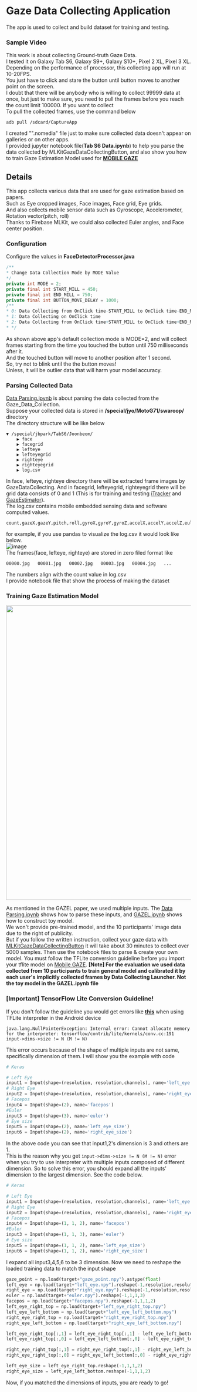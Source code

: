 # Gaze Data Collecting Application
The app is used to collect and build dataset for training and testing.

### Sample Video
This work is about collecting Ground-truth Gaze Data.<br>
I tested it on Galaxy Tab S6, Galaxy S9+, Galaxy S10+, Pixel 2 XL, Pixel 3 XL.<br>
Depending on the performance of processor, this collecting app will run at 10-20FPS.<br>
You just have to click and stare the button until button moves to another point on the screen. <br>
I doubt that there will be anybody who is willing to collect 99999 data at once, but just to make sure, you need to pull the frames before you reach the count  limit 100000. If you want to collect <br>
To pull the collected frames, use the command below<br>

```shell
adb pull /sdcard/CaptureApp
```
I created "".nomedia" file  just to make sure collected data doesn't appear on galleries or on other apps.<br>
I provided jupyter notebook file(<b>Tab S6 Data.ipynb</b>) to help you parse the data collected by MLKitGazeDataCollectingButton, and also show you how to  train Gaze Estimation Model used for <a href="https://github.com/JyothiSwaroopReddy07/Mobile_Gaze_App"><b>MOBILE GAZE</b></a><br>

## Details
This app collects various data that are used for gaze estimation based on papers. <br>
Such as Eye cropped images, Face images, Face grid, Eye grids. <br>
And also collects mobile sensor data such as Gyroscope, Accelerometer, Rotation vector(pitch, roll)<br>
Thanks to Firebase MLKit, we could also collected Euler angles, and Face center position.<br>
### Configuration
Configure the values in <b>FaceDetectorProcessor.java</b>
```java
/**
* Change Data Collection Mode by MODE Value
*/
private int MODE = 2;
private final int START_MILL = 450;
private final int END_MILL = 750;
private final int BUTTON_MOVE_DELAY = 1000;
/**
* 0: Data Collecting from OnClick time-START_MILL to OnClick time-END_MILL
* 1: Data Collecting on OnClick time
* 2: Data Collecting from OnClick time+START_MILL to OnClick time+END_MILL
* */
```
As shown above app's default collection mode is MODE=2, and will collect frames starting from the time you touched the button until 750 milliseconds after it.<br>
And the touched button will move to another position after 1 second.<br>
So, try not to blink until the the button moves!<br>
Unless, it will be outlier data that will harm your model accuracy.<br>

### Parsing Collected Data

<a href="https://github.com/JyothiSwaroopReddy07/Gaze_Data_Collection/blob/master/Data%20parsing.ipynb">Data Parsing.ipynb</a> is about parsing the data collected from the Gaze_Data_Collection. <br>
Suppose your collected data is stored in <b>/special/jyo/MotoG71/swaroop/</b> directory<br>
The directory structure will be like below<br>

```
▼ /special/jbpark/TabS6/Joonbeom/
	▶ face
	▶ facegrid
	▶ lefteye
	▶ lefteyegrid
	▶ righteye
	▶ righteyegrid
	▶ log.csv

```
In face, lefteye, righteye directory there will be extracted frame images by GazeDataCollecting. And in facegrid, lefteyegrid, righteyegrid there will be grid data consists of 0 and 1 (This is for training and testing <a href="https://ieeexplore.ieee.org/document/7780608">iTracker</a> and <a href="https://ieeexplore.ieee.org/document/8669057">GazeEstimator</a>).<br>
The log.csv contains mobile embedded sensing data and software computed values.<br>

```
count,gazeX,gazeY,pitch,roll,gyroX,gyroY,gyroZ,accelX,accelY,accelZ,eulerX,eulerY,eulerZ,faceX,faceY,leftEyeleft,leftEyetop,leftEyeright,leftEyebottom,rightEyeleft,rightEyetop,rightEyeright,rightEyebottom
```
for example, if you use pandas to visualize the log.csv it would look like below.<br>
![image](https://user-images.githubusercontent.com/30307587/109653318-3b9e1180-7ba4-11eb-8bbf-3371ce237182.png)<br>
The frames(face, lefteye, righteye) are stored in zero filed format like <br>

```
00000.jpg	00001.jpg	00002.jpg	00003.jpg	00004.jpg	...
```
The numbers align with the count value in log.csv<br>
I provide notebook file that show the process of making the dataset 

### Training Gaze Estimation Model
<img src="https://user-images.githubusercontent.com/30307587/109145286-a6ff7200-77a5-11eb-86ff-41925981af10.png" width=800/>

As mentioned in the GAZEL paper, we used multiple inputs. The <a href="https://github.com/JyothiSwaroopReddy07/Gaze_Data_Collection/blob/master/Data%20parsing.ipynb">Data Parsing.ipynb</a> shows how to parse these inputs, and <a href="https://github.com/JyothiSwaroopReddy07/Gaze_Data_Collection/blob/master/Gaze_detector.ipynb">GAZEL.ipynb</a> shows how to construct toy model.<br>
We won't provide pre-trained model, and the 10 participants' image data due to the right of publicity.<br>
But if you follow the written instruction, collect your gaze data with <a href="https://github.com/JyothiSwaroopReddy07/Gaze_Data_Collection">MLKitGazeDataCollectingButton</a> it will take about 30 minutes to collect over 5000 samples. Then use the notebook files to parse & create your own model. You must follow the TFLite conversion guideline before you import your tflite model on <a href="https://github.com/JyothiSwaroopReddy07/Mobile_Gaze_App">Mobile GAZE</a>.
<b>[Note] For the evaluation  we used data collected from 10 participants to train general model and calibrated it by each user's implicitly collected frames by Data Collecting Launcher. Not the toy model in the GAZEL.ipynb file</b>

### [Important] TensorFlow Lite Conversion Guideline!
If you don't follow the guideline you would get errors like <a href="https://github.com/tensorflow/tensorflow/issues/19982"><b>this</b></a> when using TFLite interpreter in the Android device<br>
```
java.lang.NullPointerException: Internal error: Cannot allocate memory for the interpreter: tensorflow/contrib/lite/kernels/conv.cc:191 input->dims->size != N (M != N)
```
This error occurs because of the shape of multiple inputs are not same, specifically dimension of them. I will show you the example with code<br>
```python
# Keras

# Left Eye
input1 = Input(shape=(resolution, resolution,channels), name='left_eye')
# Right Eye
input2 = Input(shape=(resolution, resolution,channels), name='right_eye')
# Facepos
input4 = Input(shape=(2), name='facepos')
#Euler
input3 = Input(shape=(3), name='euler')
# Eye size
input5 = Input(shape=(2), name='left_eye_size')
input6 = Input(shape=(2), name='right_eye_size')
```
In the above code you can see that input1,2's dimension is 3 and others are 1.<br>
This is the reason why you get ```input->dims->size != N (M != N)``` error when you try to use interpreter with multiple inputs composed of different dimension. So to solve this error, you should expand all the inputs' dimension to the largest dimension. See the code below.<br>

```python
# Keras

# Left Eye
input1 = Input(shape=(resolution, resolution,channels), name='left_eye')
# Right Eye
input2 = Input(shape=(resolution, resolution,channels), name='right_eye')
# Facepos
input4 = Input(shape=(1, 1, 2), name='facepos')
#Euler
input3 = Input(shape=(1, 1, 3), name='euler')
# Eye size
input5 = Input(shape=(1, 1, 2), name='left_eye_size')
input6 = Input(shape=(1, 1, 2), name='right_eye_size')
```
I expand all input3,4,5,6 to be 3 dimension. Now we need to reshape the loaded training data to match the input shape<br>
```python
gaze_point = np.load(target+"gaze_point.npy").astype(float)
left_eye = np.load(target+"left_eye.npy").reshape(-1,resolution,resolution,channels)
right_eye = np.load(target+"right_eye.npy").reshape(-1,resolution,resolution,channels)
euler = np.load(target+"euler.npy").reshape(-1,1,1,3)
facepos = np.load(target+"facepos.npy").reshape(-1,1,1,2)
left_eye_right_top = np.load(target+"left_eye_right_top.npy")
left_eye_left_bottom = np.load(target+"left_eye_left_bottom.npy")
right_eye_right_top = np.load(target+"right_eye_right_top.npy")
right_eye_left_bottom = np.load(target+"right_eye_left_bottom.npy")

left_eye_right_top[:,1] = left_eye_right_top[:,1] - left_eye_left_bottom[:,1]
left_eye_right_top[:,0] = left_eye_left_bottom[:,0] - left_eye_right_top[:,0]

right_eye_right_top[:,1] = right_eye_right_top[:,1] - right_eye_left_bottom[:,1]
right_eye_right_top[:,0] = right_eye_left_bottom[:,0] - right_eye_right_top[:,0]

left_eye_size = left_eye_right_top.reshape(-1,1,1,2)
right_eye_size = left_eye_left_bottom.reshape(-1,1,1,2)
```

Now, if you matched the dimensions of inputs, you are ready to go!


